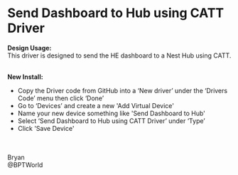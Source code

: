 # Send Dashboard to Hub using CATT Driver
<b>Design Usage:</b><br>
This driver is designed to send the HE dashboard to a Nest Hub using CATT.<br><br>

<b>New Install:</b><br>
* Copy the Driver code from GitHub into a ‘New driver’ under the ‘Drivers Code’ menu then click ‘Done’
* Go to ‘Devices’ and create a new 'Add Virtual Device'
* Name your new device something like 'Send Dashboard to Hub'
* Select ‘Send Dashboard to Hub using CATT Driver’ under ‘Type’
* Click 'Save Device'

<br><br>
Bryan<br>
@BPTWorld

